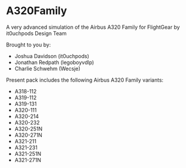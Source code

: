 # A320Family
A very advanced simulation of the Airbus A320 Family for FlightGear by it0uchpods Design Team

Brought to you by:
- Joshua Davidson (it0uchpods)
- Jonathan Redpath (legoboyvdlp)
- Charlie Schwehm (Wecsje)

Present pack includes the following Airbus A320 Family variants:
- A318-112
- A319-112
- A319-131
- A320-111
- A320-214
- A320-232
- A320-251N
- A320-271N
- A321-211
- A321-231
- A321-251N
- A321-271N